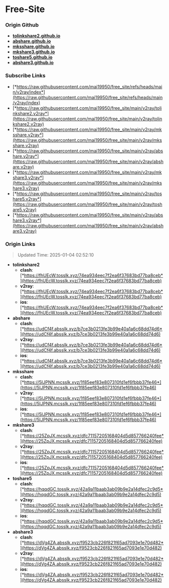 # Free-Site

### Origin Github

- [**tolinkshare2.github.io**](https://github.com/tolinkshare2/tolinkshare2.github.io)
- [**abshare.github.io**](https://github.com/abshare/abshare.github.io)
- [**mksshare.github.io**](https://github.com/mksshare/mksshare.github.io)
- [**mkshare3.github.io**](https://github.com/mkshare3/mkshare3.github.io)
- [**toshare5.github.io**](https://github.com/toshare5/toshare5.github.io)
- [**abshare3.github.io**](https://github.com/abshare3/abshare3.github.io)

### Subscribe Links

- [*https://raw.githubusercontent.com/mai19950/free_site/refs/heads/main/v2ray/index*](https://raw.githubusercontent.com/mai19950/free_site/refs/heads/main/v2ray/index)
- [*https://raw.githubusercontent.com/mai19950/free_site/main/v2ray/tolinkshare2.v2ray*](https://raw.githubusercontent.com/mai19950/free_site/main/v2ray/tolinkshare2.v2ray)
- [*https://raw.githubusercontent.com/mai19950/free_site/main/v2ray/mksshare.v2ray*](https://raw.githubusercontent.com/mai19950/free_site/main/v2ray/mksshare.v2ray)
- [*https://raw.githubusercontent.com/mai19950/free_site/main/v2ray/abshare.v2ray*](https://raw.githubusercontent.com/mai19950/free_site/main/v2ray/abshare.v2ray)
- [*https://raw.githubusercontent.com/mai19950/free_site/main/v2ray/mkshare3.v2ray*](https://raw.githubusercontent.com/mai19950/free_site/main/v2ray/mkshare3.v2ray)
- [*https://raw.githubusercontent.com/mai19950/free_site/main/v2ray/toshare5.v2ray*](https://raw.githubusercontent.com/mai19950/free_site/main/v2ray/toshare5.v2ray)
- [*https://raw.githubusercontent.com/mai19950/free_site/main/v2ray/abshare3.v2ray*](https://raw.githubusercontent.com/mai19950/free_site/main/v2ray/abshare3.v2ray)

### Origin Links

> Updated Time: 2025-01-04 02:52:10

- **tolinkshare2**
  - **clash**: [*https://fhUEcW.tosslk.xyz/74ea934eec7f2ea6f37683bd77ba8ceb*](https://fhUEcW.tosslk.xyz/74ea934eec7f2ea6f37683bd77ba8ceb)
  - **v2ray**: [*https://fhUEcW.tosslk.xyz/74ea934eec7f2ea6f37683bd77ba8ceb*](https://fhUEcW.tosslk.xyz/74ea934eec7f2ea6f37683bd77ba8ceb)
  - **ios**: [*https://fhUEcW.tosslk.xyz/74ea934eec7f2ea6f37683bd77ba8ceb*](https://fhUEcW.tosslk.xyz/74ea934eec7f2ea6f37683bd77ba8ceb)
- **abshare**
  - **clash**: [*https://udCf4f.absslk.xyz/b7ce3b0213fe3b99e40a1a6c68dd74d6*](https://udCf4f.absslk.xyz/b7ce3b0213fe3b99e40a1a6c68dd74d6)
  - **v2ray**: [*https://udCf4f.absslk.xyz/b7ce3b0213fe3b99e40a1a6c68dd74d6*](https://udCf4f.absslk.xyz/b7ce3b0213fe3b99e40a1a6c68dd74d6)
  - **ios**: [*https://udCf4f.absslk.xyz/b7ce3b0213fe3b99e40a1a6c68dd74d6*](https://udCf4f.absslk.xyz/b7ce3b0213fe3b99e40a1a6c68dd74d6)
- **mksshare**
  - **clash**: [*https://5IJPNN.mcsslk.xyz/1f85eef83e807310fd1ef6fbbb37fe46*](https://5IJPNN.mcsslk.xyz/1f85eef83e807310fd1ef6fbbb37fe46)
  - **v2ray**: [*https://5IJPNN.mcsslk.xyz/1f85eef83e807310fd1ef6fbbb37fe46*](https://5IJPNN.mcsslk.xyz/1f85eef83e807310fd1ef6fbbb37fe46)
  - **ios**: [*https://5IJPNN.mcsslk.xyz/1f85eef83e807310fd1ef6fbbb37fe46*](https://5IJPNN.mcsslk.xyz/1f85eef83e807310fd1ef6fbbb37fe46)
- **mkshare3**
  - **clash**: [*https://25ZpJX.mcsslk.xyz/dfc71157205168404d5d857766240fee*](https://25ZpJX.mcsslk.xyz/dfc71157205168404d5d857766240fee)
  - **v2ray**: [*https://25ZpJX.mcsslk.xyz/dfc71157205168404d5d857766240fee*](https://25ZpJX.mcsslk.xyz/dfc71157205168404d5d857766240fee)
  - **ios**: [*https://25ZpJX.mcsslk.xyz/dfc71157205168404d5d857766240fee*](https://25ZpJX.mcsslk.xyz/dfc71157205168404d5d857766240fee)
- **toshare5**
  - **clash**: [*https://hqqdGC.tosslk.xyz/42a9a11baab3ab09b9e2a14dfec2c9d5*](https://hqqdGC.tosslk.xyz/42a9a11baab3ab09b9e2a14dfec2c9d5)
  - **v2ray**: [*https://hqqdGC.tosslk.xyz/42a9a11baab3ab09b9e2a14dfec2c9d5*](https://hqqdGC.tosslk.xyz/42a9a11baab3ab09b9e2a14dfec2c9d5)
  - **ios**: [*https://hqqdGC.tosslk.xyz/42a9a11baab3ab09b9e2a14dfec2c9d5*](https://hqqdGC.tosslk.xyz/42a9a11baab3ab09b9e2a14dfec2c9d5)
- **abshare3**
  - **clash**: [*https://dVg4ZA.absslk.xyz/f9523cb226f821f65ad7093e1e70d482*](https://dVg4ZA.absslk.xyz/f9523cb226f821f65ad7093e1e70d482)
  - **v2ray**: [*https://dVg4ZA.absslk.xyz/f9523cb226f821f65ad7093e1e70d482*](https://dVg4ZA.absslk.xyz/f9523cb226f821f65ad7093e1e70d482)
  - **ios**: [*https://dVg4ZA.absslk.xyz/f9523cb226f821f65ad7093e1e70d482*](https://dVg4ZA.absslk.xyz/f9523cb226f821f65ad7093e1e70d482)
